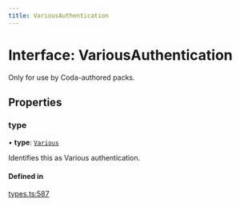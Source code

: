 ```yaml
---
title: VariousAuthentication
---
```

# Interface: VariousAuthentication

Only for use by Coda-authored packs.

## Properties

### type

• **type**: [`Various`](../enums/AuthenticationType.md#various)

Identifies this as Various authentication.

#### Defined in

[types.ts:587](https://github.com/coda/packs-sdk/blob/main/types.ts#L587)
